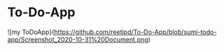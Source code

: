 # To-Do-App
![my ToDoApp}(https://github.com/reetipd/To-Do-App/blob/sumi-todo-app/Screenshot_2020-10-31%20Document.png)
